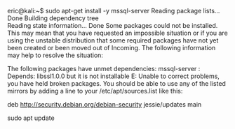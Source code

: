 eric@kali:~$ sudo apt-get install -y mssql-server
Reading package lists... Done
Building dependency tree       
Reading state information... Done
Some packages could not be installed. This may mean that you have
requested an impossible situation or if you are using the unstable
distribution that some required packages have not yet been created
or been moved out of Incoming.
The following information may help to resolve the situation:

The following packages have unmet dependencies:
 mssql-server : Depends: libssl1.0.0 but it is not installable
E: Unable to correct problems, you have held broken packages.
You should be able to use any of the listed mirrors by adding a line to your /etc/apt/sources.list like this:

deb http://security.debian.org/debian-security jessie/updates main

sudo apt update
